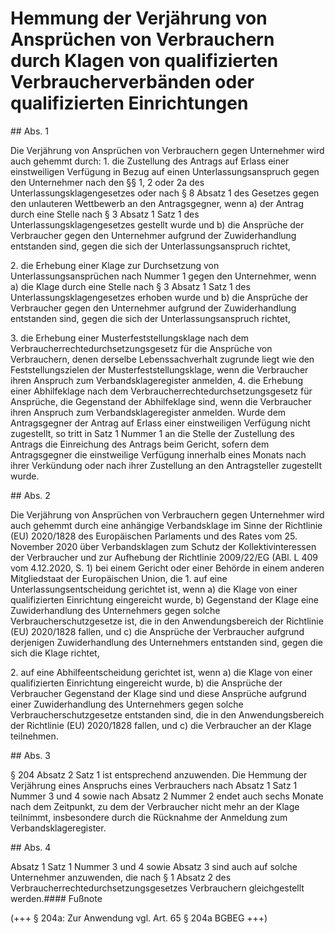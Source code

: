 # Hemmung der Verjährung von Ansprüchen von Verbrauchern durch Klagen von qualifizierten Verbraucherverbänden oder qualifizierten Einrichtungen



\#\# Abs. 1

 Die Verjährung von Ansprüchen von Verbrauchern gegen Unternehmer wird auch gehemmt durch:  1\.
 die Zustellung des Antrags auf Erlass einer einstweiligen Verfügung in Bezug auf einen Unterlassungsanspruch gegen den Unternehmer nach den §§ 1, 2 oder 2a des Unterlassungsklagengesetzes oder nach § 8 Absatz 1 des Gesetzes gegen den unlauteren Wettbewerb an den Antragsgegner, wenn  a)
 der Antrag durch eine Stelle nach § 3 Absatz 1 Satz 1 des Unterlassungsklagengesetzes gestellt wurde und
 b)
 die Ansprüche der Verbraucher gegen den Unternehmer aufgrund der Zuwiderhandlung entstanden sind, gegen die sich der Unterlassungsanspruch richtet,

 2\.
 die Erhebung einer Klage zur Durchsetzung von Unterlassungsansprüchen nach Nummer 1 gegen den Unternehmer, wenn  a)
 die Klage durch eine Stelle nach § 3 Absatz 1 Satz 1 des Unterlassungsklagengesetzes erhoben wurde und
 b)
 die Ansprüche der Verbraucher gegen den Unternehmer aufgrund der Zuwiderhandlung entstanden sind, gegen die sich der Unterlassungsanspruch richtet,

 3\.
 die Erhebung einer Musterfeststellungsklage nach dem Verbraucherrechtedurchsetzungsgesetz für die Ansprüche von Verbrauchern, denen derselbe Lebenssachverhalt zugrunde liegt wie den Feststellungszielen der Musterfeststellungsklage, wenn die Verbraucher ihren Anspruch zum Verbandsklageregister anmelden,
 4\.
 die Erhebung einer Abhilfeklage nach dem Verbraucherrechtedurchsetzungsgesetz für Ansprüche, die Gegenstand der Abhilfeklage sind, wenn die Verbraucher ihren Anspruch zum Verbandsklageregister anmelden.
Wurde dem Antragsgegner der Antrag auf Erlass einer einstweiligen Verfügung nicht zugestellt, so tritt in Satz 1 Nummer 1 an die Stelle der Zustellung des Antrags die Einreichung des Antrags beim Gericht, sofern dem Antragsgegner die einstweilige Verfügung innerhalb eines Monats nach ihrer Verkündung oder nach ihrer Zustellung an den Antragsteller zugestellt wurde.

\#\# Abs. 2

 Die Verjährung von Ansprüchen von Verbrauchern gegen Unternehmer wird auch gehemmt durch eine anhängige Verbandsklage im Sinne der Richtlinie (EU) 2020/1828 des Europäischen Parlaments und des Rates vom 25\. November 2020 über Verbandsklagen zum Schutz der Kollektivinteressen der Verbraucher und zur Aufhebung der Richtlinie 2009/22/EG (ABl. L 409 vom 4\.12\.2020, S. 1\) bei einem Gericht oder einer Behörde in einem anderen Mitgliedstaat der Europäischen Union, die  1\.
 auf eine Unterlassungsentscheidung gerichtet ist, wenn  a)
 die Klage von einer qualifizierten Einrichtung eingereicht wurde,
 b)
 Gegenstand der Klage eine Zuwiderhandlung des Unternehmers gegen solche Verbraucherschutzgesetze ist, die in den Anwendungsbereich der Richtlinie (EU) 2020/1828 fallen, und
 c)
 die Ansprüche der Verbraucher aufgrund derjenigen Zuwiderhandlung des Unternehmers entstanden sind, gegen die sich die Klage richtet,

 2\.
 auf eine Abhilfeentscheidung gerichtet ist, wenn  a)
 die Klage von einer qualifizierten Einrichtung eingereicht wurde,
 b)
 die Ansprüche der Verbraucher Gegenstand der Klage sind und diese Ansprüche aufgrund einer Zuwiderhandlung des Unternehmers gegen solche Verbraucherschutzgesetze entstanden sind, die in den Anwendungsbereich der Richtlinie (EU) 2020/1828 fallen, und
 c)
 die Verbraucher an der Klage teilnehmen.



\#\# Abs. 3

 § 204 Absatz 2 Satz 1 ist entsprechend anzuwenden. Die Hemmung der Verjährung eines Anspruchs eines Verbrauchers nach Absatz 1 Satz 1 Nummer 3 und 4 sowie nach Absatz 2 Nummer 2 endet auch sechs Monate nach dem Zeitpunkt, zu dem der Verbraucher nicht mehr an der Klage teilnimmt, insbesondere durch die Rücknahme der Anmeldung zum Verbandsklageregister.

\#\# Abs. 4

 Absatz 1 Satz 1 Nummer 3 und 4 sowie Absatz 3 sind auch auf solche Unternehmer anzuwenden, die nach § 1 Absatz 2 des Verbraucherrechtedurchsetzungsgesetzes Verbrauchern gleichgestellt werden.#### Fußnote

(\+\+\+ § 204a: Zur Anwendung vgl. Art. 65 § 204a BGBEG \+\+\+) 

